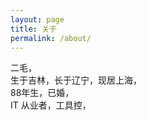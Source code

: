 ```yaml
---
layout: page
title: 关于
permalink: /about/
---
```


二毛，  
生于吉林，长于辽宁，现居上海，  
88年生，已婚，  
IT 从业者，工具控，  
